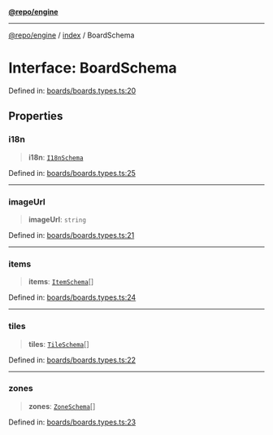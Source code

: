 [**@repo/engine**](../../README.md)

---

[@repo/engine](../../modules.md) / [index](../README.md) / BoardSchema

# Interface: BoardSchema

Defined in: [boards/boards.types.ts:20](https://github.com/alexqguo/drinking-board-game-v3/blob/423d7f07a24c1ecc390d54885c4978f1235ed349/packages/engine/src/boards/boards.types.ts#L20)

## Properties

### i18n

> **i18n**: [`I18nSchema`](I18nSchema.md)

Defined in: [boards/boards.types.ts:25](https://github.com/alexqguo/drinking-board-game-v3/blob/423d7f07a24c1ecc390d54885c4978f1235ed349/packages/engine/src/boards/boards.types.ts#L25)

---

### imageUrl

> **imageUrl**: `string`

Defined in: [boards/boards.types.ts:21](https://github.com/alexqguo/drinking-board-game-v3/blob/423d7f07a24c1ecc390d54885c4978f1235ed349/packages/engine/src/boards/boards.types.ts#L21)

---

### items

> **items**: [`ItemSchema`](ItemSchema.md)[]

Defined in: [boards/boards.types.ts:24](https://github.com/alexqguo/drinking-board-game-v3/blob/423d7f07a24c1ecc390d54885c4978f1235ed349/packages/engine/src/boards/boards.types.ts#L24)

---

### tiles

> **tiles**: [`TileSchema`](TileSchema.md)[]

Defined in: [boards/boards.types.ts:22](https://github.com/alexqguo/drinking-board-game-v3/blob/423d7f07a24c1ecc390d54885c4978f1235ed349/packages/engine/src/boards/boards.types.ts#L22)

---

### zones

> **zones**: [`ZoneSchema`](ZoneSchema.md)[]

Defined in: [boards/boards.types.ts:23](https://github.com/alexqguo/drinking-board-game-v3/blob/423d7f07a24c1ecc390d54885c4978f1235ed349/packages/engine/src/boards/boards.types.ts#L23)
